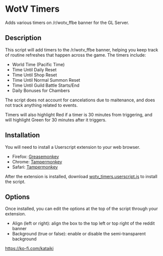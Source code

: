 # WotV Timers
Adds various timers on /r/wotv_ffbe banner for the GL Server.

## Description
This script will add timers to the /r/wotv_ffbe banner, helping you keep track of routine refreshes that happen across the game.  The timers include:

* World Time (Pacific Time)
* Time Until Daily Reset
* Time Until Shop Reset
* Time Until Normal Summon Reset
* Time Until Guild Battle Starts/End
* Daily Bonuses for Chambers

The script does not account for cancelations due to maitenance, and does not track anything related to events.

Timers will also highlight Red if a timer is 30 minutes from triggering, and will highlight Green for 30 minutes after it triggers.

## Installation

You will need to install a Userscript extension to your web browser.

* Firefox: [Greasemonkey](https://addons.mozilla.org/en-US/firefox/addon/greasemonkey/)
* Chrome: [Tampermonkey](https://chrome.google.com/webstore/detail/tampermonkey/dhdgffkkebhmkfjojejmpbldmpobfkfo?hl=en)
* Safari: [Tampermonkey](https://www.tampermonkey.net/?browser=safari)

After the extension is installed, download [wotv_timers.userscript.js](wotv_timers.user.js) to install the script.

## Options

Once installed, you can edit the options at the top of the script through your extension.

* Align (left or right): align the box to the top left or top right of the reddit banner
* Background (true or false): enable or disable the semi-transparent background



https://ko-fi.com/kataiki
